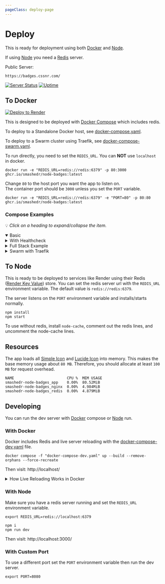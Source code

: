 ```yaml
---
pageClass: deploy-page
---
```


# Deploy

This is ready for deployment using both [Docker](#to-docker) and [Node](#to-node).

If using [Node](#to-node) you need a [Redis](https://github.com/redis/redis) server.

Public Server:

```text
https://badges.cssnr.com/
```

[![Server Status](https://img.shields.io/website?url=https%3A%2F%2Fbadges.cssnr.com%2F&up_message=online&down_message=offline&style=for-the-badge&logo=nodedotjs&logoColor=white&label=server)](https://badges.cssnr.com/)
[![Uptime](https://badges.cssnr.com/uptime?style=for-the-badge)](https://badges.cssnr.com/uptime?style=for-the-badge)

## To Docker

[![Deploy to Render](https://img.shields.io/badge/Deploy_to_Render-4351E8?style=for-the-badge&logo=render)](https://render.com/deploy?repo=https://github.com/smashedr/node-badges)

This is designed to be deployed with [Docker Compose](#compose-examples) which includes redis.

To deploy to a Standalone Docker host, see [docker-compose.yaml](https://github.com/smashedr/node-badges/blob/master/docker-compose.yaml).

To deploy to a Swarm cluster using Traefik, see [docker-compose-swarm.yaml](https://github.com/smashedr/node-badges/blob/master/docker-compose-swarm.yaml).

To run directly, you need to set the `REDIS_URL`. You can **NOT** use `localhost` in docker.

```shell
docker run -e "REDIS_URL=redis://redis:6379" -p 80:3000 ghcr.io/smashedr/node-badges:latest
```

Change `80` to the host port you want the app to listen on.  
The container port should be `3000` unless you set the `PORT` variable.

```shell
docker run -e "REDIS_URL=redis://redis:6379" -e "PORT=80" -p 80:80 ghcr.io/smashedr/node-badges:latest
```

### Compose Examples

💡 _Click on a heading to expand/collapse the item._

<details open><summary>Basic</summary>

<!--@include: include/basic.md-->

</details>
<details><summary>With Healthcheck</summary>

<!--@include: include/healthcheck.md-->

</details>
<details><summary>Full Stack Example</summary>

<!--@include: include/stack.md-->

</details>
<details><summary>Swarm with Traefik</summary>

<!--@include: include/swarm.md-->

</details>

## To Node

This is ready to be deployed to services like Render using their Redis ([Render Key Value](https://render.com/docs/key-value)) store.
You can set the redis server url with the `REDIS_URL` environment variable. The default value is `redis://redis:6379`.

The server listens on the `PORT` environment variable and installs/starts normally.

```shell
npm install
npm start
```

To use without redis, install `node-cache`, comment out the redis lines, and uncomment the node-cache lines.

## Resources

The app loads all [Simple Icon](https://simpleicons.org/) and [Lucide Icon](https://lucide.dev/icons/) into memory.
This makes the base memory usage about `80 MB`. Therefore, you should allocate at least `100 MB` for request overhead.

```text
NAME                        CPU %  MEM USAGE
smashedr-node-badges_app    0.00%  80.52MiB
smashedr-node-badges_nginx  0.00%  4.984MiB
smashedr-node-badges_redis  0.00%  4.879MiB
```

## Developing

You can run the dev server with [Docker](#with-docker) compose or [Node](#with-node) run.

### With Docker

Docker includes Redis and live server reloading with the [docker-compose-dev.yaml](https://github.com/smashedr/node-badges/blob/master/docker-compose-dev.yaml) file.

```shell
docker compose -f "docker-compose-dev.yaml" up --build --remove-orphans --force-recreate
```

Then visit: http://localhost/

<details><summary>How Live Reloading Works in Docker</summary>

This mounts the `./src` directory into the container for live reloading with `nodemon`.

To use a different source path set the `APP_FILES` environment variable to your source.

For more details, see the [docker-compose-dev.yaml](https://github.com/smashedr/node-badges/blob/master/docker-compose-dev.yaml) file.

---

</details>

### With Node

Make sure you have a redis server running and set the `REDIS_URL` environment variable.

```shell
export REDIS_URL=redis://localhost:6379

npm i
npm run dev
```

Then visit: http://localhost:3000/

### With Custom Port

To use a different port set the `PORT` environment variable then run the dev server.

```shell
export PORT=8080
```

&nbsp;

<!--@include: @include/wip.md-->

<style module>
.deploy-page summary {
    color: var(--vp-c-brand-1);
}
.deploy-page summary:hover {
    filter: brightness(115%);
    /*color: var(--vp-c-indigo-2);*/
    /*text-decoration: underline;*/
    /*text-decoration-thickness: 1px;*/
}
</style>
